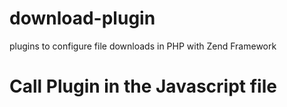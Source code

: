 # download-plugin
plugins to configure file downloads in PHP with Zend Framework

# Call Plugin in the Javascript file #

# <script type="text/javascript"> #

  var path_files = "/path_to_file/file";
  url = "download.php?download_file="+path_files;
  document.location.href=url;

# </script> #
